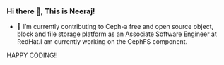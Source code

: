 ### Hi there 👋, This is Neeraj!

- 🌱 I’m currently contributing to Ceph-a free and open source object, block and file storage platform as an Associate Software Engineer at RedHat.I am currently working on the CephFS component.

HAPPY CODING!!

<!--
**neesingh-rh/neesingh-rh** is a ✨ _special_ ✨ repository because its `README.md` (this file) appears on your GitHub profile.

Here are some ideas to get you started:

- 🔭 I’m currently working on ...
- 🌱 I’m currently learning ...
- 👯 I’m looking to collaborate on ...
- 🤔 I’m looking for help with ...
- 💬 Ask me about ...
- 📫 How to reach me: ...
- 😄 Pronouns: ...
- ⚡ Fun fact: ...
-->
